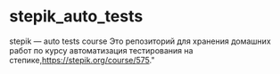 # stepik_auto_tests
stepik — auto tests course 
Это репозиторий для хранения домашних работ по курсу автоматизация тестирования на степике,https://stepik.org/course/575."
